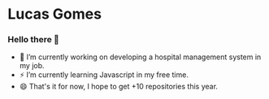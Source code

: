 # Lucas Gomes

### Hello there 👋

- 🔭 I’m currently working on developing a hospital management system in my job.
- ⚡ I’m currently learning Javascript in my free time.
- 😄 That's it for now, I hope to get +10 repositories this year.

<!-- 
# Lucas Gomes

### Hello devs 👋

I’m currently learning React and node.js with the NLW event from rocketseat. 

I'm really excited to develop my first React app. 

That's it, see you space cowboy! 😄
 -->

<!--
**lucasgmsz/lucasgmsz** is a ✨ _special_ ✨ repository because its `README.md` (this file) appears on your GitHub profile.

Here are some ideas to get you started:

- 🔭 I’m currently working on ...
- 🌱 I’m currently learning ...
- 👯 I’m looking to collaborate on ...
- 🤔 I’m looking for help with ...
- 💬 Ask me about ...
- 📫 How to reach me: ...
- 😄 Pronouns: ...
- ⚡ Fun fact: ...
-->
